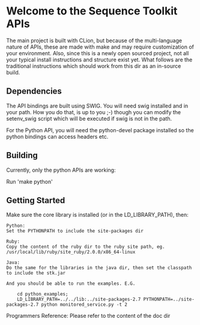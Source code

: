 # Welcome to the Sequence Toolkit APIs

The main project is built with CLion, but because of the multi-language nature of APIs, these are made with make and may
require customization of your environment. Also, since this is a newly open sourced project, not all your typical install
instructions and structure exist yet. What follows are the traditional instructions which should work from this dir as an in-source build.

## Dependencies

The API bindings are built using SWIG. You will need swig installed and in your path. How you do that, is up to you ;-) though you can modify the setenv_swig script which will be executed if swig is not in the path.

For the Python API, you will need the python-devel package installed so the python bindings can access headers etc.

## Building

Currently, only the python APIs are working:

Run 'make python'

## Getting Started

Make sure the core library is installed (or in the LD_LIBRARY_PATH), then:

	Python:
	Set the PYTHONPATH to include the site-packages dir

	Ruby:
	Copy the content of the ruby dir to the ruby site path, eg. /usr/local/lib/ruby/site_ruby/2.0.0/x86_64-linux

	Java:
	Do the same for the libraries in the java dir, then set the classpath to include the stk.jar

	And you should be able to run the examples. E.G.

        cd python_examples;
        LD_LIBRARY_PATH=../../lib:../site-packages-2.7 PYTHONPATH=../site-packages-2.7 python monitored_service.py -t 2

Programmers Reference:
	Please refer to the content of the doc dir

